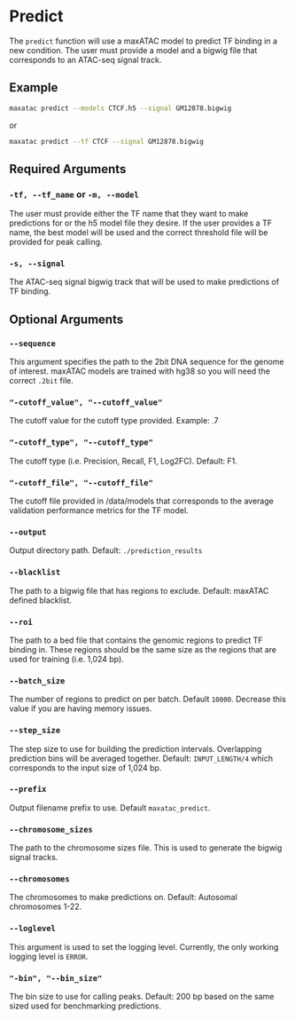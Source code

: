 # Predict

The `predict` function will use a maxATAC model to predict TF binding in a new condition. The user must provide a model and a bigwig file that corresponds to an ATAC-seq signal track. 

## Example

```bash
maxatac predict --models CTCF.h5 --signal GM12878.bigwig
```

or

```bash
maxatac predict --tf CTCF --signal GM12878.bigwig
```

## Required Arguments

### `-tf, --tf_name` or `-m, --model`

The user must provide either the TF name that they want to make predictions for or the h5 model file they desire. If the user provides a TF name, the best model will be used and the correct threshold file will be provided for peak calling.

### `-s, --signal`

The ATAC-seq signal bigwig track that will be used to make predictions of TF binding.

## Optional Arguments

### `--sequence`

This argument specifies the path to the 2bit DNA sequence for the genome of interest. maxATAC models are trained with hg38 so you will need the correct `.2bit` file.

### `"-cutoff_value", "--cutoff_value"`

The cutoff value for the cutoff type provided. Example: .7

### `"-cutoff_type", "--cutoff_type"`

The cutoff type (i.e. Precision, Recall, F1, Log2FC). Default: F1.

### `"-cutoff_file", "--cutoff_file"`

The cutoff file provided in /data/models that corresponds to the average validation performance metrics for the TF model.

### `--output`

Output directory path. Default: `./prediction_results`

### `--blacklist`

The path to a bigwig file that has regions to exclude. Default: maxATAC defined blacklist.

### `--roi`

The path to a bed file that contains the genomic regions to predict TF binding in. These regions should be the same size as the regions that are used for training (i.e. 1,024 bp).

### `--batch_size`

The number of regions to predict on per batch. Default `10000`. Decrease this value if you are having memory issues.

### `--step_size`

The step size to use for building the prediction intervals. Overlapping prediction bins will be averaged together. Default: `INPUT_LENGTH/4` which corresponds to the input size of 1,024 bp. 

### `--prefix`

Output filename prefix to use. Default `maxatac_predict`.

### `--chromosome_sizes`

The path to the chromosome sizes file. This is used to generate the bigwig signal tracks.

### `--chromosomes`

The chromosomes to make predictions on. Default: Autosomal chromosomes 1-22.

### `--loglevel`

This argument is used to set the logging level. Currently, the only working logging level is `ERROR`.

### `"-bin", "--bin_size"`

The bin size to use for calling peaks. Default: 200 bp based on the same sized used for benchmarking predictions.
